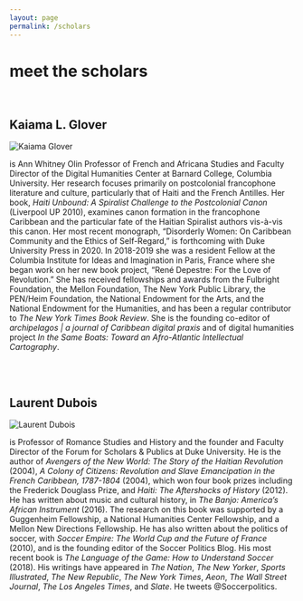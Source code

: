 ```yaml
---
layout: page
permalink: /scholars
---
```


<div class="row"><h1> meet the scholars</h1></div>
<br>
<div class="row"><div id="column-a">
<h2>Kaiama L. Glover </h2>
<img src="/img/paris.jpg" alt="Kaiama Glover"/></div> <div id="column-b">

<p>is Ann Whitney Olin Professor of French and Africana Studies and Faculty Director of the Digital Humanities Center at Barnard College, Columbia University. Her research focuses primarily on postcolonial francophone literature and culture, particularly that of Haiti and the French Antilles. Her book, <em>Haiti Unbound: A Spiralist Challenge to the Postcolonial Canon</em> (Liverpool UP 2010), examines canon formation in the francophone Caribbean and the particular fate of the Haitian Spiralist authors vis-à-vis this canon. Her most recent monograph, “Disorderly Women: On Caribbean Community and the Ethics of Self-Regard,” is forthcoming with Duke University Press in 2020. In 2018-2019 she was a resident Fellow at the Columbia Institute for Ideas and Imagination in Paris, France where she began work on her new book project, “René Depestre: For the Love of Revolution.” She has received fellowships and awards from the Fulbright Foundation, the Mellon Foundation, The New York Public Library, the PEN/Heim Foundation, the National Endowment for the Arts, and the National Endowment for the Humanities, and has been a regular contributor to <em>The New York Times Book Review</em>. She is the founding co-editor of <em>archipelagos | a journal of Caribbean digital praxis</em> and of digital humanities project <em>In the Same Boats: Toward an Afro-Atlantic Intellectual Cartography</em>.</p></div> </div>
<br>
<br>
<div class="row"><div id="column-a">
<h2>Laurent Dubois </h2>
<img src="/img/laurent.jpg" alt="Laurent Dubois"/></div> <div id="column-b">
<p>is Professor of Romance Studies and History and the founder and Faculty Director of the Forum for Scholars & Publics at Duke University. He is the author of <em>Avengers of the New World: The Story of the Haitian Revolution</em> (2004), <em>A Colony of Citizens: Revolution and Slave Emancipation in the French Caribbean, 1787-1804</em> (2004), which won four book prizes including the Frederick Douglass Prize, and <em>Haiti: The Aftershocks of History</em> (2012). He has written about music and cultural history, in <em>The Banjo: America’s African Instrument</em> (2016). The research on this book was supported by a Guggenheim Fellowship, a National Humanities Center Fellowship, and a Mellon New Directions Fellowship. He has also written about the politics of soccer, with <em>Soccer Empire: The World Cup and the Future of France</em> (2010), and is the founding editor of the Soccer Politics Blog. His most recent book is <em>The Language of the Game: How to Understand Soccer</em> (2018). His writings have appeared in <em>The Nation</em>, <em>The New Yorker</em>, <em>Sports Illustrated</em>, <em>The New Republic</em>, <em>The New York Times</em>, <em>Aeon</em>, <em>The Wall Street Journal</em>, <em>The Los Angeles Times</em>, and <em>Slate</em>. He tweets @Soccerpolitics.
</p></div>
